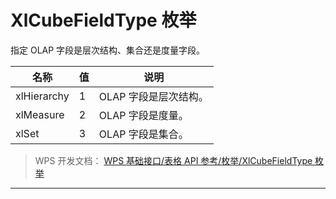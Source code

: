# XlCubeFieldType 枚举

指定 OLAP 字段是层次结构、集合还是度量字段。

| 名称        | 值  | 说明                  |
|-------------|-----|-----------------------|
| xlHierarchy | 1   | OLAP 字段是层次结构。 |
| xlMeasure   | 2   | OLAP 字段是度量。     |
| xlSet       | 3   | OLAP 字段是集合。     |

> WPS 开发文档： [WPS 基础接口/表格 API 参考/枚举/XlCubeFieldType 枚举](https://qn.cache.wpscdn.cn/encs/doc/office_v19/topics/WPS%20%E5%9F%BA%E7%A1%80%E6%8E%A5%E5%8F%A3/%E8%A1%A8%E6%A0%BC%20API%20%E5%8F%82%E8%80%83/%E6%9E%9A%E4%B8%BE/XlCubeFieldType%20%E6%9E%9A%E4%B8%BE.html)

------------------------------------------------------------------------
